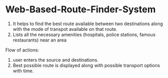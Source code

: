 # Web-Based-Route-Finder-System
1. It helps to find the best route available between two destinations along with the mode of transpot available
on that route.
2. Lists all the necessary amenities (hospitals, police stations, famous restaurants) near an area

Flow of actions:
1. user enters the source and destinations.
2. Best possible route is displayed along with possible transport options with time.
